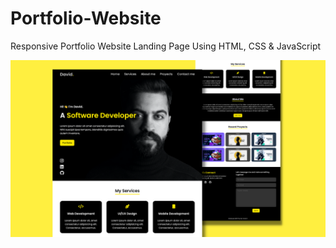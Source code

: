 # Portfolio-Website
Responsive Portfolio Website Landing Page Using HTML, CSS &amp; JavaScript

![Screenshot](Miniatura.png)
